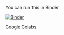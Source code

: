 You can run this in Binder

[![Binder](https://mybinder.org/badge_logo.svg)](https://mybinder.org/v2/gh/pauldog/imagemerger/master)

[Google Colabs](https://colab.research.google.com/github/pauldog/imagemerger/blob/master/imagemerger.ipynb)
